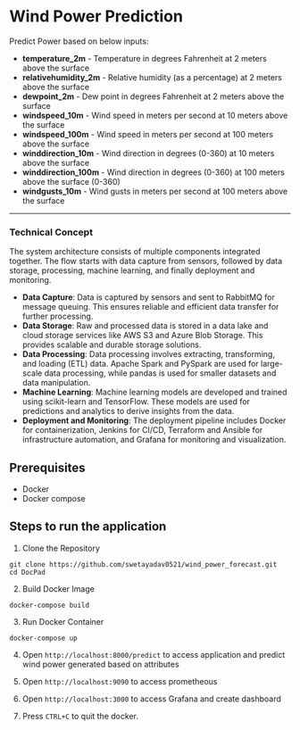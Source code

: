 # Wind Power Prediction

Predict Power based on below inputs:

- **temperature_2m** - Temperature in degrees Fahrenheit at 2 meters above the surface
- **relativehumidity_2m** - Relative humidity (as a percentage) at 2 meters above the surface
- **dewpoint_2m** - Dew point in degrees Fahrenheit at 2 meters above the surface
- **windspeed_10m** - Wind speed in meters per second at 10 meters above the surface
- **windspeed_100m** - Wind speed in meters per second at 100 meters above the surface
- **winddirection_10m** - Wind direction in degrees (0-360) at 10 meters above the surface
- **winddirection_100m** - Wind direction in degrees (0-360) at 100 meters above the surface (0-360)
- **windgusts_10m** - Wind gusts in meters per second at 100 meters above the surface
---

### Technical Concept
The system architecture consists of multiple components integrated together.
The flow starts with data capture from sensors, followed by data storage, processing, machine learning, and finally deployment and monitoring.
- **Data Capture**: Data is captured by sensors and sent to RabbitMQ for message queuing. This ensures reliable and efficient data transfer for further processing.
- **Data Storage**: Raw and processed data is stored in a data lake and cloud storage services like AWS S3 and Azure Blob Storage. This provides scalable and durable storage solutions.
- **Data Processing**: Data processing involves extracting, transforming, and loading (ETL) data. Apache Spark and PySpark are used for large-scale data processing, while pandas is used for smaller datasets and data manipulation.
- **Machine Learning**: Machine learning models are developed and trained using scikit-learn and TensorFlow. These models are used for predictions and analytics to derive insights from the data.
- **Deployment and Monitoring**: The deployment pipeline includes Docker for containerization, Jenkins for CI/CD, Terraform and Ansible for infrastructure automation, and Grafana for monitoring and visualization.

## Prerequisites

- Docker
- Docker compose

## Steps to run the application

1. Clone the Repository

```
git clone https://github.com/swetayadav0521/wind_power_forecast.git
cd DocPad

```

2. Build Docker Image

```
docker-compose build

```
3. Run Docker Container

```
docker-compose up

```

4. Open `http://localhost:8000/predict` to access application and predict wind power generated based on attributes

4. Open `http://localhost:9090` to access prometheous

4. Open `http://localhost:3000` to access Grafana and create dashboard

5. Press `CTRL+C` to quit the docker.








